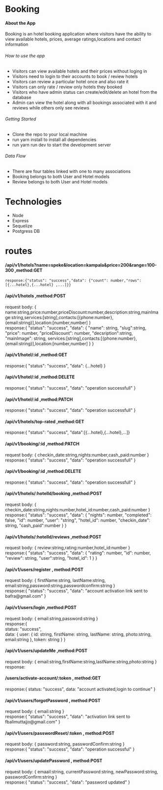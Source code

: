 # Booking
<h4>About the App</h4>
<p>Booking is an hotel booking application  where visitors have the ability to view available hotels, prices,  average ratings,locations and contact information
 <h6>How to use the app</h6>
 <ul><li>Visitors can view available hotels and their prices without loging in </li>
 <li>Visitors need to login to their accounts to book / review hotels </li>
 <li>Visitors can review  a particular hotel once and also rate it  </li>
 <li>Visitors can only rate / review  only hotels  they booked  </li>
 <li>Visitors who have admin status can create/edit/delete an hotel from the database </li>
 <li>Admin can view the hotel along with all bookings associated with it and reviews while others only see reviews </li>
</ul>

 <h6>Getting Started</h6>
 <ul><li>Clone the repo to your local machine </li>
 <li>run yarn install to install all dependencies </li>
 <li>run yarn run dev to start the development server </li>

</ul>

 <h6>Data Flow</h6>
 <ul>
    <li>There are four tables linked with one to many associations</li>
   <li>Booking belongs to both User and Hotel models</li>
   <li>Review belongs to both User and Hotel models</li>
</ul>

</P>

# Technologies
<ul> 
 <li>Node </li>
  <li>Express </li>
  <li>Sequelize </li>
  <li>Postgress DB </li>
</ul>

# routes
   <h4> /api/v1/hotels?name=speke&location=kampala&price=200&range=100-300 ,method:GET</h4>   
  
    response:{"status": "success","data": {"count": number,"rows":[{...hotel},{...hotel} ,...]}}
   <h4>/api/v1/hotels ,method:POST</h4>   
   <p>request body: {    
    name:string,price:number,priceDiscount:number,description:string,mainImage:string,services:[string],contacts:[{phone:number},{email:string}],location:[number,number]
    }
  <br />
    response:{
  "status": "success",
  "data": {
    "name": string,
    "slug":string,
    "price": number,
    "priceDiscount": number,
    "decsription":string,
    "mainImage": string,
  services:[string],contacts:[{phone:number},{email:string}],location:[number,number]
  }
} 
  <h4>/api/v1/hotel/:id ,method:GET</h4>   
    response:{
  "status": "success",
  "data": {...hotel}
}

  <h4>/api/v1/hotel/:id ,method:DELETE</h4>   
    response:{
  "status": "success",
  "data": "operation successfull"
}

 <h4>/api/v1/hotel/:id ,method:PATCH</h4>   
    response:{
  "status": "success",
  "data": "operation successfull"
}
 
 <h4>/api/v1/hotels/top-rated ,method:GET</h4>   
   <p> response:{ "status": "success", "data":[{...hotel},{...hotel},...]}</p>
 <h4>/api/v1/booking/:id ,method:PATCH</h4>   
   <p>request body: {    
      checkin_date:string,nights:number,cash_paid:number
    }
  <br />
    response:{
  "status": "success",
  "data": "operation successfull"
}
</p>

 <h4>/api/v1/booking/:id ,method:DELETE</h4>   
    response:{
  "status": "success",
  "data": "operation successfull"
}


 <h4>/api/v1/hotels/:hotelId/booking ,method:POST</h4>   
   <p>request body: {    
     checkin_date:string,nights:number,hotel_id:number,cash_paid:number
    }
  <br />
    response:{
  "status": "success",
  "data": {
    "nights": number,
    "completed": false,
    "id": number,
    "user": "string",
    "hotel_id": number,
    "checkin_date": string,
    "cash_paid":number
  }
}


 <h4>/api/v1/hotels/:hotelId/reviews ,method:POST</h4>   
   <p>request body: {    
     review:string,rating:number,hotel_id:number
    }
  <br />
    response:{ "status": "success",
  "data": {
    "rating": number,
    "id": number,
    "review": string,
    "user":string,
    "hotel_id": 1
  }
}
</p>

 <h4>/api/v1/users/register , method:POST</h4>
   <p>request body: {
     firstName:string,
     lastName:string,
     email:string,password:string,passwordconfirm:string
    }<br />
    response:{
  "status": "success",
  "data": "account activation link sent to bafra@gmail.com"
}
</p>

 <h4>/api/v1/users/login ,method:POST</h4>   
   <p>request body: {    
     email:string,password:string
    }
  <br />
    response:{<br />
status: "success",
  <br />
data: {
user: {
id: string,
firstName: string,
lastName: string,
photo:string,
email:string
},
token: string
}
}
</p>

 <h4>/api/v1/users/updateMe ,method:POST</h4>   
   <p>request body: {    
     email:string,firstName:string,lastName:string,photo:string
    }
  <br />
    response:
</p>

 <h4>/users/activate-account/:token , method:GET</h4>  response:{
status: "success",
data: "account activated,login to continue"
}
</p>
 <h4>/api/v1/users/forgotPassword , method:POST</h4>
   <p>request body: {     
     email:string
    }<br />
    response:{
  "status": "success",
  "data": "activation link sent to fbalimuttajjo@gmail.com"
}
</p>
 <h4>/api/v1/users/passwordReset/:token , method:POST</h4>
   <p>request body: {     
     password:string,
  passwordConfirm:string  
    }<br />
    response:{
  "status": "success",
  "data": "operation successful"
}
</p>
 <h4>/api/v1/users/updatePassword , method:POST</h4>
   <p>request body: {  
 emaail:string,
 currentPassword:string,
     newPassword:string,
  passwordConfirm:string  
    }<br />
    response:{
  "status": "success",
  "data": "password updated"
}
</p>

